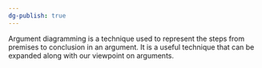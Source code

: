 ```yaml
---
dg-publish: true
---
```

Argument diagramming is a technique used to represent the steps from premises to conclusion in an argument. It is a useful technique that can be expanded along with our viewpoint on arguments.
